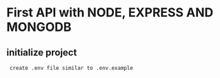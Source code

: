 # First API with NODE, EXPRESS AND MONGODB

## initialize project
 ```
  create .env file similar to .env.example
```
